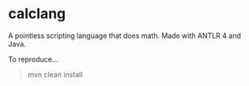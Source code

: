 # calclang
A pointless scripting language that does math. Made with ANTLR 4 and Java.

To reproduce...

> mvn clean install
